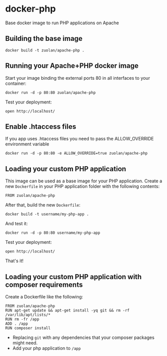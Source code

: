 docker-php
================

Base docker image to run PHP applications on Apache


Building the base image
-----------------------


    docker build -t zuolan/apache-php .


Running your Apache+PHP docker image
------------------------------------

Start your image binding the external ports 80 in all interfaces to your container:

    docker run -d -p 80:80 zuolan/apache-php

Test your deployment:

    open http://localhost/


Enable .htaccess files
------------------------------------

If you app uses .htaccess files you need to pass the ALLOW_OVERRIDE environment variable

    docker run -d -p 80:80 -e ALLOW_OVERRIDE=true zuolan/apache-php


Loading your custom PHP application
-----------------------------------

This image can be used as a base image for your PHP application. Create a new `Dockerfile` in your
PHP application folder with the following contents:

    FROM zuolan/apache-php

After that, build the new `Dockerfile`:

    docker build -t username/my-php-app .

And test it:

    docker run -d -p 80:80 username/my-php-app

Test your deployment:

    open http://localhost/

That's it!


Loading your custom PHP application with composer requirements
--------------------------------------------------------------

Create a Dockerfile like the following:

    FROM zuolan/apache-php
    RUN apt-get update && apt-get install -yq git && rm -rf /var/lib/apt/lists/*
    RUN rm -fr /app
    ADD . /app
    RUN composer install

- Replacing `git` with any dependencies that your composer packages might need.
- Add your php application to `/app`

